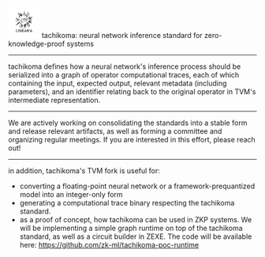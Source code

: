 <img src=https://raw.githubusercontent.com/zk-ml/linear-a-site/main/logo/linear-a-logo.png width=64/> tachikoma: neural network inference standard for zero-knowledge-proof systems


---------------

tachikoma defines how a neural network's inference process should be serialized into a graph of operator computational traces, each of which containing the input, expected output, relevant metadata (including parameters), and an identifier relating back to the original operator in TVM's intermediate representation.

---------------

We are actively working on consolidating the standards into a stable form and release relevant artifacts, as well as forming a committee and organizing regular meetings. If you are interested in this effort, please reach out!

---------------

in addition, tachikoma's TVM fork is useful for:
- converting a floating-point neural network or a framework-prequantized model into an integer-only form
- generating a computational trace binary respecting the tachikoma standard.
- as a proof of concept, how tachikoma can be used in ZKP systems. We will be implementing a simple graph runtime on top of the tachikoma standard, as well as a circuit builder in ZEXE. The code will be available here: https://github.com/zk-ml/tachikoma-poc-runtime
